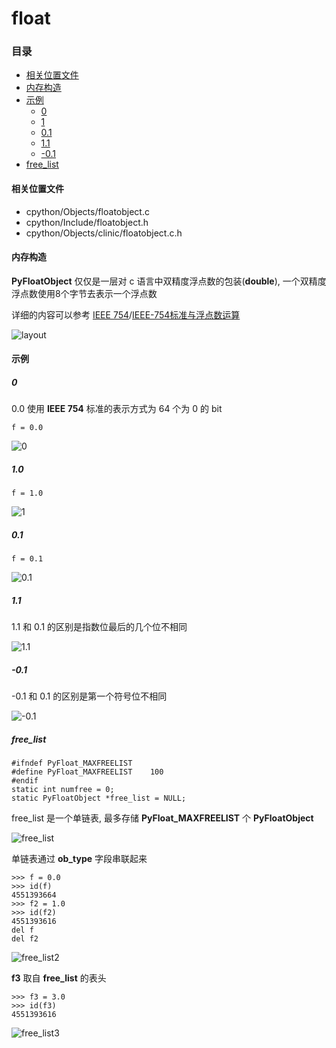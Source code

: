# float

### 目录

* [相关位置文件](#相关位置文件)
* [内存构造](#内存构造)
* [示例](#示例)
	* [0](#0)
	* [1](#1)
	* [0.1](#0.1)
	* [1.1](#1.1)
	* [-0.1](#-0.1)
* [free_list](#free_list)

#### 相关位置文件
* cpython/Objects/floatobject.c
* cpython/Include/floatobject.h
* cpython/Objects/clinic/floatobject.c.h

#### 内存构造

**PyFloatObject** 仅仅是一层对 c 语言中双精度浮点数的包装(**double**), 一个双精度浮点数使用8个字节去表示一个浮点数

详细的内容可以参考 [IEEE 754](https://en.wikipedia.org/wiki/IEEE_754-1985)/[IEEE-754标准与浮点数运算](https://blog.csdn.net/m0_37972557/article/details/84594879)

![layout](https://github.com/zpoint/CPython-Internals/blob/master/BasicObject/float/layout.png)

#### 示例

##### 0

0.0 使用 **IEEE 754** 标准的表示方式为 64 个为 0 的 bit

	f = 0.0

![0](https://github.com/zpoint/CPython-Internals/blob/master/BasicObject/float/0.png)

##### 1.0

	f = 1.0

![1](https://github.com/zpoint/CPython-Internals/blob/master/BasicObject/float/1.png)

##### 0.1

	f = 0.1

![0.1](https://github.com/zpoint/CPython-Internals/blob/master/BasicObject/float/0.1.png)

##### 1.1

1.1 和 0.1 的区别是指数位最后的几个位不相同

![1.1](https://github.com/zpoint/CPython-Internals/blob/master/BasicObject/float/1.1.png)

##### -0.1

-0.1 和 0.1 的区别是第一个符号位不相同

![-0.1](https://github.com/zpoint/CPython-Internals/blob/master/BasicObject/float/-0.1.png)

##### free_list

    #ifndef PyFloat_MAXFREELIST
    #define PyFloat_MAXFREELIST    100
    #endif
    static int numfree = 0;
    static PyFloatObject *free_list = NULL;

free_list 是一个单链表, 最多存储 **PyFloat_MAXFREELIST** 个 **PyFloatObject**

![free_list](https://github.com/zpoint/CPython-Internals/blob/master/BasicObject/float/free_list.png)

单链表通过 **ob_type** 字段串联起来

	>>> f = 0.0
	>>> id(f)
	4551393664
    >>> f2 = 1.0
    >>> id(f2)
    4551393616
    del f
    del f2

![free_list2](https://github.com/zpoint/CPython-Internals/blob/master/BasicObject/float/free_list2.png)

**f3** 取自 **free_list** 的表头

	>>> f3 = 3.0
	>>> id(f3)
	4551393616

![free_list3](https://github.com/zpoint/CPython-Internals/blob/master/BasicObject/float/free_list3.png)
